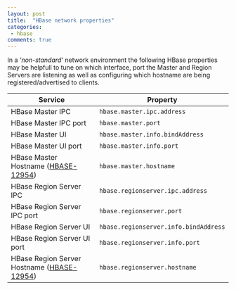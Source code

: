 ```yaml
---
layout: post
title:  "HBase network properties"
categories:
 - hbase
comments: true
---
```


In a *'non-standard'* network environment the following HBase properties may be
helpfull to tune on which interface, port the Master and Region Servers are
listening as well as configuring which hostname are being
registered/advertised to clients.

Service | Property
------- | ---------
HBase Master IPC | `hbase.master.ipc.address`
HBase Master IPC port | `hbase.master.port`
HBase Master UI | `hbase.master.info.bindAddress`
HBase Master UI port | `hbase.master.info.port`
HBase Master Hostname ([HBASE-12954]) |	`hbase.master.hostname`
HBase Region Server IPC | `hbase.regionserver.ipc.address`
HBase Region Server IPC port| `hbase.regionserver.port`
HBase Region Server UI | `hbase.regionserver.info.bindAddress`
HBase Region Server UI port | `hbase.regionserver.info.port`
HBase Region Server Hostname ([HBASE-12954]) | `hbase.regionserver.hostname`

[HBASE-12954]: https://issues.apache.org/jira/browse/HBASE-12954
